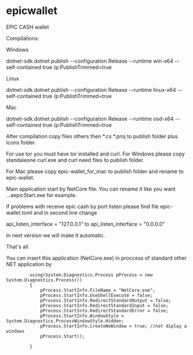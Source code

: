# epicwallet
EPIC CASH wallet

Compilations:

Windows

dotnet-sdk.dotnet publish --configuration Release  --runtime win-x64  --self-contained true /p:PublishTrimmed=true

Linux

dotnet-sdk.dotnet publish --configuration Release  --runtime linux-x64  --self-contained true /p:PublishTrimmed=true

Mac

dotnet-sdk.dotnet publish --configuration Release  --runtime osd-x64  --self-contained true /p:PublishTrimmed=true

After compilation copy files others then *.cs *.proj to publish folder plus Icons folder.

For use tor you must have tor installed and curl. For Windows please copy standaleone curl.exe and curl need files to publish folder. 

For Mac please copy epic-wallet_for_mac to publish folder and rename to epic-wallet.

Main application start by NetCore file. You can rename it like you want ...aepicStart.exe for example.

If problems with receive epic cash by port listen please find file epic-wallet.toml and in second line change 

api_listen_interface = "127.0.0.1" to api_listen_interface = "0.0.0.0"

In next version we will make it automatic.


That's all.


You can insert this application (NetCore.exe) in proccess of standard other NET application by


             using(System.Diagnostics.Process pProcess = new System.Diagnostics.Process())
             {
                 pProcess.StartInfo.FileName = "NetCore.exe";
                 pProcess.StartInfo.UseShellExecute = false;
                 pProcess.StartInfo.RedirectStandardOutput = false;
                 pProcess.StartInfo.RedirectStandardInput = false;
                 pProcess.StartInfo.RedirectStandardError = false;
                 pProcess.StartInfo.WindowStyle = System.Diagnostics.ProcessWindowStyle.Hidden;
                 pProcess.StartInfo.CreateNoWindow = true; //not diplay a windows
                 pProcess.Start();

             }

